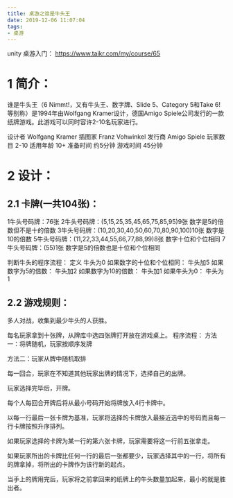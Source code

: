 ```yaml
---
title: 桌游之谁是牛头王
date: 2019-12-06 11:07:04
tags:
- 桌游
---
```


unity 桌游入门：
https://www.taikr.com/my/course/65

# 1 简介：
谁是牛头王（6 Nimmt!，又有牛头王、数字牌、Slide 5、Category 5和Take 6!等别称）是1994年由Wolfgang Kramer设计，德国Amigo Spiele公司发行的一款纸牌游戏。此游戏可以同时容许2-10名玩家进行。

设计者	Wolfgang Kramer
插图家	Franz Vohwinkel
发行商	Amigo Spiele
玩家数目	2-10
适用年龄	10+
准备时间	约5分钟
游戏时间	45分钟

# 2 设计：

## 2.1 卡牌(一共104张)：
1牛头号码牌：76张
2牛头号码牌：(5,15,25,35,45,65,75,85,95)9张
	数字是5的倍数但不是十的倍数
3牛头号码牌：(10,20,30,40,50,60,70,80,90,100)10张
	数字是10的倍数
5牛头号码牌：(11,22,33,44,55,66,77,88,99)8张
	数字十位和个位相同
7牛头号码牌：(55)1张
	数字是5的倍数也是十位和个位相同

判断牛头的程序流程：
定义 牛头为0
如果数字的十位和个位相同：
	牛头加5
如果数字为5的倍数：
	牛头加2
如果数字为10的倍数：
	牛头加1
如果牛头为0：
	牛头为1

## 2.2 游戏规则：
多人对战，收集到最少牛头的人获胜。

每名玩家拿到十张牌，从牌库中选四张牌打开放在游戏桌上。
程序流程：
方法一：将牌随机，玩家按顺序发牌



方法二：玩家从牌中随机取排



每一回合，玩家在不知道其他玩家出牌的情况下，选择自己的出牌。

玩家选择完毕后，开牌。

每个人每回合开牌后将从最小号码开始将牌放入4行卡牌中。

以每一行最后一张卡牌为基准，玩家将选择的卡牌放入最接近选中的号码而且每一行卡牌按照升序排列。

如果玩家选择的卡牌为某一行的第六张卡牌，玩家需要将这一行前五张拿走。

如果玩家所出的卡牌比任何一行的最后一张都要少，玩家选择其中的一行，将所有的牌拿掉，将所出的卡牌作为该行新的起点。

当手上的牌用完后，玩家将之前拿回来的纸牌上的牛头数量加起来，最小的就是胜出者。
